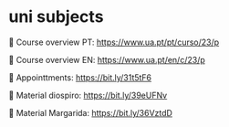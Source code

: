 # uni subjects 

📱 Course overview PT: https://www.ua.pt/pt/curso/23/p

📱 Course overview EN: https://www.ua.pt/en/c/23/p

📌 Appointtments: https://bit.ly/31t5tF6

📌 Material diospiro: https://bit.ly/39eUFNv

📌 Material Margarida: https://bit.ly/36VztdD


